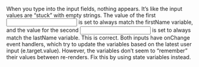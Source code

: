 When you type into the input fields, nothing appears. It’s like the input values are “stuck” with empty strings. The value of the first <input> is set to always match the firstName variable, and the value for the second <input> is set to always match the lastName variable. This is correct. Both inputs have onChange event handlers, which try to update the variables based on the latest user input (e.target.value). However, the variables don’t seem to “remember” their values between re-renders. Fix this by using state variables instead.
